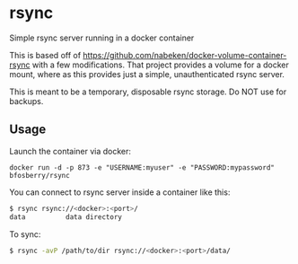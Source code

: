 rsync
=====

Simple rsync server running in a docker container

This is based off of https://github.com/nabeken/docker-volume-container-rsync with a few modifications. That project provides a volume for a docker mount, where as this provides just a simple, unauthenticated rsync server.

This is meant to be a temporary, disposable rsync storage. Do NOT use for backups. 

## Usage

Launch the container via docker:
```
docker run -d -p 873 -e "USERNAME:myuser" -e "PASSWORD:mypassword" bfosberry/rsync
```

You can connect to rsync server inside a container like this:

```sh
$ rsync rsync://<docker>:<port>/
data          data directory
```

To sync:

```sh
$ rsync -avP /path/to/dir rsync://<docker>:<port>/data/
```
